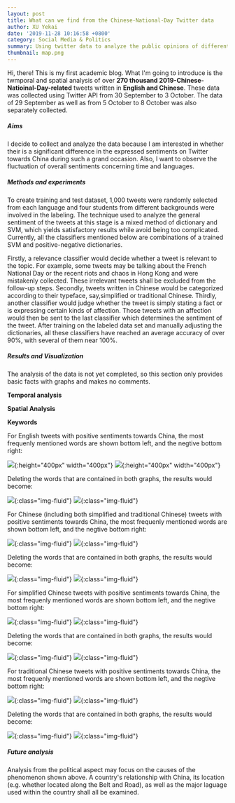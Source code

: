 ```yaml
---
layout: post
title: What can we find from the Chinese-National-Day Twitter data
author: XU Yekai
date: '2019-11-28 10:16:58 +0800'
category: Social Media & Politics
summary: Using twitter data to analyze the public opinions of different countries towards China during the 2019 Chinese National Day.
thumbnail: map.png
---
```


Hi, there! This is my first academic blog. What I'm going to introduce is the twmporal and spatial analysis of over **270 thousand 2019-Chinese-Natioinal-Day-related** tweets written in **English and Chinese**. These data was collected using Twitter API from 30 September to 3 October. The data of 29 September as well as from 5 October to 8 October was also separately collected.

##### Aims
I decide to collect and analyze the data because I am interested in whether their is a significant difference in the expressed sentiments on Twitter towards China during such a grand occasion. Also, I want to observe the fluctuation of overall sentiments concerning time and languages.

##### Methods and experiments
To create training and test dataset, 1,000 tweets were randomly selected from each language and four students from different backgrounds were involved in the labeling. The technique used to analyze the general sentiment of the tweets at this stage is a mixed method of dictionary and SVM, which yields satisfactory results while avoid being too complicated. Currently, all the classifiers mentioned below are combinations of a trained SVM and positive-negative dictionaries.

Firstly, a relevance classifier would decide whether a tweet is relevant to the topic. For example, some tweets may be talking about the French National Day or the recent riots and chaos in Hong Kong and were mistakenly collected. These irrelevant tweets shall be excluded from the follow-up steps. Secondly, tweets written in Chinese would be categorized according to their typeface, say,simplified or traditional Chinese. Thirdly, another classifier would judge whether the tweet is simply stating a fact or is expressing certain kinds of affection. Those tweets with an affection would then be sent to the last classifier which determines the sentiment of the tweet. After training on the labeled data set and manually adjusting the dictionaries, all these classifiers have reached an average accuracy of over 90%, with several of them near 100%.

##### Results and Visualization
The analysis of the data is not yet completed, so this section only provides basic facts with graphs and makes no comments.

**Temporal analysis**

**Spatial Analysis**

**Keywords**

For English tweets with positive sentiments towards China, the most frequenly mentioned words are shown bottom left, and the negtive bottom right:

![](/assets/img/posts/nationaldaytweets/tweets_pos_en.png){:height="400px" width="400px"} ![](/assets/img/posts/nationaldaytweets/tweets_neg_en.png){:height="400px" width="400px"}

Deleting the words that are contained in both graphs, the results would become:

![](/assets/img/posts/nationaldaytweets/tweets_pos_delcom_en.png){:class="img-fluid"} ![](/assets/img/posts/nationaldaytweets/tweets_neg_delcom_en.png){:class="img-fluid"}


For Chinese (including both simplified and traditional Chinese) tweets with positive sentiments towards China, the most frequenly mentioned words are shown bottom left, and the negtive bottom right:

![](/assets/img/posts/nationaldaytweets/tweets_pos_zh.png){:class="img-fluid"} ![](/assets/img/posts/nationaldaytweets/tweets_neg_zh.png){:class="img-fluid"}

Deleting the words that are contained in both graphs, the results would become:

![](/assets/img/posts/nationaldaytweets/tweets_pos_delcom_zh.png){:class="img-fluid"} ![](/assets/img/posts/nationaldaytweets/tweets_neg_delcom_zh.png){:class="img-fluid"}


For simplified Chinese tweets with positive sentiments towards China, the most frequenly mentioned words are shown bottom left, and the negtive bottom right:

![](/assets/img/posts/nationaldaytweets/tweets_pos_zhs.png){:class="img-fluid"} ![](/assets/img/posts/nationaldaytweets/tweets_neg_zhs.png){:class="img-fluid"}

Deleting the words that are contained in both graphs, the results would become:

![](/assets/img/posts/nationaldaytweets/tweets_pos_delcom_zhs.png){:class="img-fluid"} ![](/assets/img/posts/nationaldaytweets/tweets_neg_delcom_zhs.png){:class="img-fluid"}


For traditional Chinese tweets with positive sentiments towards China, the most frequenly mentioned words are shown bottom left, and the negtive bottom right:

![](/assets/img/posts/nationaldaytweets/tweets_pos_zht.png){:class="img-fluid"} ![](/assets/img/posts/nationaldaytweets/tweets_neg_zht.png){:class="img-fluid"}

Deleting the words that are contained in both graphs, the results would become:

![](/assets/img/posts/nationaldaytweets/tweets_pos_delcom_zht.png){:class="img-fluid"} ![](/assets/img/posts/nationaldaytweets/tweets_neg_delcom_zht.png){:class="img-fluid"}

##### Future analysis
Analysis from the political aspect may focus on the causes of the phenomenon shown above. A country's relationship with China, its location (e.g. whether located along the Belt and Road), as well as the major laguage used within the country shall all be examined.